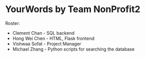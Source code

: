 # YourWords by Team NonProfit2

Roster:
* Clement Chan - SQL backend
* Hong Wei Chen - HTML, Flask frontend
* Vishwaa Sofat - Project Manager
* Michael Zhang - Python scripts for searching the database
